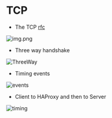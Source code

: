 # TCP
* The TCP [rfc](https://www.ietf.org/rfc/rfc793.txt)

![img.png](https://github.com/hojat-gazestani/DevOps/blob/main/haproxy/pictures/03-tcp.png)



* Three way handshake

![ThreeWay](https://github.com/hojat-gazestani/DevOps/blob/main/haproxy/pictures/04-three-way-handshake.png)


* Timing events

![events](https://github.com/hojat-gazestani/DevOps/blob/main/haproxy/pictures/05-Timing%20events.png)


* Client to HAProxy and then to Server

![timing](https://github.com/hojat-gazestani/DevOps/blob/main/haproxy/pictures/06-%20Time%20events.png)